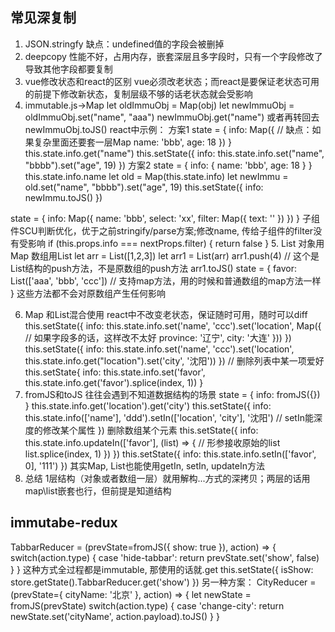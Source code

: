 <!--
 * @Author: yuzihan yuzihanyuzihan@163.com
 * @Date: 2022-06-02 09:40:48
 * @LastEditors: yuzihan yuzihanyuzihan@163.com
 * @LastEditTime: 2022-06-02 15:24:19
 * @FilePath: /fe_interview/react/immutable.md
 * @Description: 这是默认设置,请设置`customMade`, 打开koroFileHeader查看配置 进行设置: https://github.com/OBKoro1/koro1FileHeader/wiki/%E9%85%8D%E7%BD%AE
-->
## 常见深复制
1. JSON.stringfy
缺点：undefined值的字段会被删掉
2. deepcopy
性能不好，占用内存，嵌套深层且多字段时，只有一个字段修改了导致其他字段都要复制
3. vue修改状态和react的区别
vue必须改老状态；而react是要保证老状态可用的前提下修改新状态，复制层级不够的话老状态就会受影响
4. immutable.js->Map
let oldImmuObj = Map(obj)
let newImmuObj = oldImmuObj.set("name", "aaa")
newImmuObj.get("name")
或者再转回去 newImmuObj.toJS()
react中示例：
方案1
state = {
    info: Map({ // 缺点：如果复杂里面还要套一层Map
        name: 'bbb',
        age: 18
    })
}
this.state.info.get("name")
this.setState({
    info: this.state.info.set("name", "bbbb").set("age", 19)
})
方案2
state = {
    info: {
        name: 'bbb',
        age: 18
    }
}
this.state.info.name
let old = Map(this.state.info)
let newImmu = old.set("name", "bbbb").set("age", 19)
this.setState({
    info: newImmu.toJS()
})

state = {
    info: Map({ 
        name: 'bbb',
        select: 'xx',
        filter: Map({
            text: ''
        })
    })
}
子组件SCU判断优化，优于之前stringify/parse方案;修改name, 传给子组件的filter没有受影响
if (this.props.info === nextProps.filter) {
    return false
}
5. List
对象用Map
数组用List
let arr = List([1,2,3])
let arr1 = List(arr)
arr1.push(4) // 这个是List结构的push方法，不是原数组的push方法
arr1.toJS()
state = {
    favor: List(['aaa', 'bbb', 'ccc']) // 支持map方法，用的时候和普通数组的map方法一样
}
这些方法都不会对原数组产生任何影响

6. Map 和List混合使用
react中不改变老状态，保证随时可用，随时可以diff
this.setState({
    info: this.state.info.set('name', 'ccc').set('location', Map({ // 如果字段多的话，这样改不太好
        province: '辽宁',
        city: '大连'
    }))
})
this.setState({
    info: this.state.info.set('name', 'ccc').set('location', this.state.info.get("location").set('city', '沈阳'))
})
// 删除列表中某一项爱好
this.setState{
    info: this.state.info.set('favor', this.state.info.get('favor').splice(index, 1))
}
7. fromJS和toJS
往往会遇到不知道数据结构的场景
state = {
    info: fromJS({})
}
this.state.info.get('location').get('city')
this.setState({
    info: this.state.info(['name'], 'ddd').setIn(['location', 'city'], '沈阳') // setIn能深度的修改某个属性
})
删除数组某个元素
this.setState({
    info: this.state.info.updateIn(['favor'], (list) => { // 形参接收原始的list
        list.splice(index, 1)
    })
})
this.setState({
    info: this.state.info.setIn(['favor', 0], '111')
})
其实Map, List也能使用getIn, setIn, updateIn方法
8. 总结
1层结构（对象或者数组一层）就用解构...方式的深拷贝；两层的话用map\list嵌套也行，但前提是知道结构

## immutabe-redux
TabbarReducer = (prevState=fromJS({
    show: true
}), action) => {
    switch(action.type) {
        case 'hide-tabbar': 
            return prevState.set('show', false)
    }
}
这种方式全过程都是immutable, 那使用的话就.get
this.setState({
    isShow: store.getState().TabbarReducer.get('show')
})
另一种方案：
CityReducer = (prevState={
    cityName: '北京'
}, action) => {
    let newState = fromJS(prevState)
    switch(action.type) {
        case 'change-city': 
            return newState.set('cityName', action.payload).toJS()
    }
}
